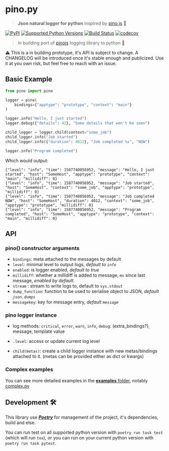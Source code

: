 pino.py
=======

> **Json natural logger for python** inspired by [pino.js](https://github.com/pinojs/pino) :evergreen_tree:

[![PyPI](https://img.shields.io/pypi/v/pino.svg)](https://pypi.org/project/pino/)
[![Supported Python Versions](https://img.shields.io/pypi/pyversions/pino.svg)](https://pypi.python.org/pypi/pino)
[![Build Status](https://travis-ci.com/CoorpAcademy/pino.py.svg?branch=master)](https://travis-ci.com/CoorpAcademy/pino.py)
[![codecov](https://codecov.io/gh/CoorpAcademy/pino.py/branch/master/graph/badge.svg)](https://codecov.io/gh/CoorpAcademy/pino.py)

> In building port of [pinojs](https://github.com/pinojs/pino) logging library to python :snake:

:warning: This is a in building prototype, it's API is subject to change.
A CHANGELOG will be introduced once it's stable enough and publicized.
Use it at you own risk, but feel free to reach with an issue.


## Basic Example

```python
from pino import pino

logger = pino(
    bindings={"apptype": "prototype", "context": "main"}
)

logger.info("Hello, I just started")
logger.debug({"details": 42}, "Some details that won't be seen")

child_logger = logger.child(context="some_job")
child_logger.info("Job started")
child_logger.info({"duration": 4012}, "Job completed %s", "NOW")

logger.info("Program completed")
```

Which would output:
```
{"level": "info", "time": 1587740056952, "message": "Hello, I just started", "host": "SomeHost", "apptype": "prototype", "context": "main", "millidiff": 0}
{"level": "info", "time": 1587740056952, "message": "Job started", "host": "SomeHost", "context": "some_job", "apptype": "prototype", "millidiff": 0}
{"level": "info", "time": 1587740056952, "message": "Job completed NOW", "host": "SomeHost", "duration": 4012, "context": "some_job", "apptype": "prototype", "millidiff": 0}
{"level": "info", "time": 1587740056952, "message": "Program completed", "host": "SomeHost", "apptype": "prototype", "context": "main", "millidiff": 0}
```

## API
### pino() constructor arguments

- `bindings`: meta attached to the messages by default
- `level`: minimal level to output logs, _default to `info`_
- `enabled`: is logger enabled, _default to true_
- `millidiff`: whether a millidiff is added to message, `ms` since last message, _enabled by default_.
- `stream` : stream to write logs to, default to `sys.stdout`
- `dump_function`: function to be used to serialise object to JSON, _default `json.dumps`_
- `messagekey`: key for message entry,  _default `message`_

### pino logger instance
- log methods: `critical`, `error`, `warn`, `info`, `debug`: (extra_bindings?), message, template value
- `.level`: access or update current log level

- `child(metas)`: create a child logger instance with new metas/bindings attached to it. (metas can be provided either as dict or kwargs)

### Complex examples

You can see more detailed examples in the [**examples** folder](./examples), notably [complex.py](./examples/complex.py)

## Development :hammer_and_wrench:

This library use [***Poetry***](https://python-poetry.org/) for management of the project, it's dependencies, build and else.

You can run test on all supported python version with `poetry run task test` (which will run `tox`),
or you can run on your current python version with `poetry run task pytest`.
